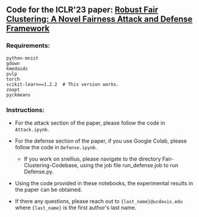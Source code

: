 ## Code for the ICLR'23 paper: [Robust Fair Clustering: A Novel Fairness Attack and Defense Framework](https://arxiv.org/pdf/2210.01953.pdf)

### Requirements:
```
python-mnist
gdown
kmedoids
pulp
torch
scikit-learn==1.2.2  # This version works.
zoopt
pyckmeans
```

### Instructions:
- For the attack section of the paper, please follow the code in `Attack.ipynb`.

- For the defense section of the paper, if you use Google Colab, please follow the code in `Defense.ipynb`.
  - If you work on snellius, please navigate to the directory Fair-Clustering-Codebase, using the job file run_defense.job to run Defense.py.

- Using the code provided in these notebooks, the experimental results in the paper can be obtained.
- If there any questions, please reach out to ```{last_name}@ucdavis.edu``` where ```{last_name}``` is the first author's last name.
